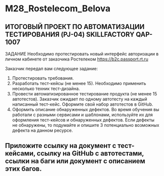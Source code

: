 # M28_Rostelecom_Belova
ИТОГОВЫЙ ПРОЕКТ ПО АВТОМАТИЗАЦИИ ТЕСТИРОВАНИЯ (PJ-04) SKILLFACTORY QAP-1007
-----------------------------------
ЗАДАНИЕ
Необходимо протестировать новый интерфейс авторизации в личном кабинете от заказчика Ростелеком https://b2c.passport.rt.ru

Заказчик передал вам следующее задание:
1. Протестировать требования.
2. Разработать тест-кейсы (не менее 15). Необходимо применить несколько техник тест-дизайна.
3. Провести автоматизированное тестирование продукта (не менее 15 автотестов). Заказчик ожидает по одному автотесту на каждый написанный тест-кейс. Оформите свой набор автотестов в GitHub.
4. Оформить описание обнаруженных дефектов. Во время обучения вы работали с разными сервисами и шаблонами, используйте их для оформления тест-кейсов и обнаруженных дефектов. Если дефекты не обнаружены, то подумайте и опишите 3 потенциально возможных дефекта на данном ресурсе.

Приложите ссылку на документ с тест-кейсами, ссылку на GitHub с автотестами, ссылки на баги или документ с описанием этих багов.
-----------------------------------

